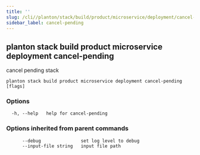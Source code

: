 ```yaml
---
title: ''
slug: /cli//planton/stack/build/product/microservice/deployment/cancel-pending
sidebar_label: cancel-pending
---
```

## planton stack build product microservice deployment cancel-pending

cancel pending stack

```
planton stack build product microservice deployment cancel-pending [flags]
```

### Options

```
  -h, --help   help for cancel-pending
```

### Options inherited from parent commands

```
      --debug               set log level to debug
      --input-file string   input file path
```


